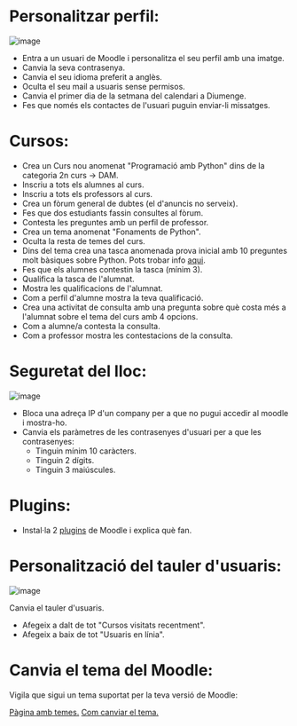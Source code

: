 # Personalitzar perfil:

![image](https://user-images.githubusercontent.com/110727546/207070729-91000a9b-782a-43ed-8f50-344d9db3ad3f.png)

- Entra a un usuari de Moodle i personalitza el seu perfil amb una imatge.
- Canvia la seva contrasenya.
- Canvia el seu idioma preferit a anglès.
- Oculta el seu mail a usuaris sense permisos.
- Canvia el primer dia de la setmana del calendari a Diumenge.
- Fes que només els contactes de l'usuari puguin enviar-li missatges.

# Cursos:

- Crea un Curs nou anomenat "Programació amb Python" dins de la categoria 2n curs -> DAM.
- Inscriu a tots els alumnes al curs.
- Inscriu a tots els professors al curs.
- Crea un fòrum general de dubtes (el d'anuncis no serveix).
- Fes que dos estudiants fassin consultes al fòrum.
- Contesta les preguntes amb un perfil de professor.
- Crea un tema anomenat "Fonaments de Python".
- Oculta la resta de temes del curs.
- Dins del tema crea una tasca anomenada prova inicial amb 10 preguntes molt bàsiques sobre Python. Pots trobar info [aqui](https://www.w3schools.com/python/).
- Fes que els alumnes contestin la tasca (mínim 3).
- Qualifica la tasca de l'alumnat.
- Mostra les qualificacions de l'alumnat.
- Com a perfil d'alumne mostra la teva qualificació.
- Crea una activitat de consulta amb una pregunta sobre què costa més a l'alumnat sobre el tema del curs amb 4 opcions.
- Com a alumne/a contesta la consulta.
- Com a professor mostra les contestacions de la consulta.

# Seguretat del lloc:

![image](https://user-images.githubusercontent.com/110727546/207085138-c3cbcb81-edee-45a1-8b11-daf20093e56d.png)


- Bloca una adreça IP d'un company per a que no pugui accedir al moodle i mostra-ho.
- Canvia els paràmetres de les contrasenyes d'usuari per a que les contrasenyes:
  - Tinguin mínim 10 caràcters.
  - Tinguin 2 dígits.
  - Tinguin 3 maiúscules.

# Plugins:

- Instal·la 2 [plugins](https://moodle.org/plugins/) de Moodle i explica què fan.

# Personalització del tauler d'usuaris:

![image](https://user-images.githubusercontent.com/110727546/207088651-6131a2b1-20c7-4a9f-b50a-317295ce70f1.png)

Canvia el tauler d'usuaris.

- Afegeix a dalt de tot "Cursos visitats recentment".
- Afegeix a baix de tot "Usuaris en línia".

# Canvia el tema del Moodle:

Vigila que sigui un tema suportat per la teva versió de Moodle:

[Pàgina amb temes.](https://moodle.org/plugins/browse.php?list=category&id=3)
[Com canviar el tema.](https://docs.moodle.org/24/en/Installing_a_new_theme)


